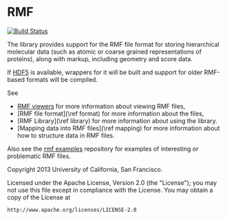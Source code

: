 # RMF #

[![Build Status](https://travis-ci.org/salilab/rmf.png?branch=develop)](https://travis-ci.org/salilab/rmf)

The library provides support for the RMF file format for
storing hierarchical molecular data (such as atomic or coarse grained
representations of proteins), along with markup, including geometry
and score data.

If [HDF5](http://www.hdf5.org) is available, wrappers for it will be
built and support for older RMF-based formats will be compiled.

See
- [RMF viewers](doc/Viewing.md) for more information about viewing RMF files,
- [RMF file format](\ref format) for more information about the files,
- [RMF Library](\ref library) for more information about using the library.
- [Mapping data into RMF files](\ref mapping) for more information about how to structure data in RMF files.

Also see the [rmf examples](http://www.github.com/salilab/rmf_examples) repository
for examples of interesting or problematic RMF files.

Copyright 2013 University of California, San Francisco.

Licensed under the Apache License, Version 2.0 (the "License");
you may not use this file except in compliance with the License.
You may obtain a copy of the License at

    http://www.apache.org/licenses/LICENSE-2.0
